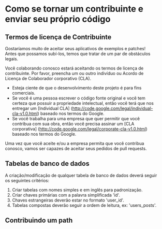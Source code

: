 # Como se tornar um contribuinte e enviar seu próprio código

## Termos de licença de Contribuinte

Gostaríamos muito de aceitar seus aplicativos de exemplos e patches!
Antes que possamos subí-los, temos que tratar de um par de obstáculos legais.

Você colaborando conosco estará aceitando os termos de licença de contribuinte.
Por favor, preencha um ou outro indivíduo ou Acordo de Licença de Colaborador corporativo
(CLA).

   * Esteja ciente de que o desenvolvimento deste projeto é para fins comerciais.
   * Se você é uma pessoa escrever o código fonte original e você tem certeza que 
     possuir a propriedade intelectual, então você terá que nos entregar um [Individual CLA] (http://code.google.com/legal/individual-cla-v1.0.html) baseado nos termos do Google.
   * Se você trabalha para uma empresa que quer permitir que você contribua com sua obra, 
     então você precisa assinar um [CLA corporativa] (http://code.google.com/legal/corporate-cla-v1.0.html) 
     baseado nos termos do Google.

Uma vez que você aceite e/ou a empresa permita que você contribua conosco, vamos ser capazes
de aceitar seus pedidos de pull requests.

## Tabelas de banco de dados

A criação/modificação de qualquer tabela de banco de dados deverá seguir os seguintes critérios:

1. Criar tabelas com nomes simples e em inglês para padronização.
2. Criar chaves primárias com a palavra simplificada 'id'.
3. Chaves estrangeiras deverão estar no formato 'user_id'.
4. Tabelas compostas deverão seguir a ordem de leitura, ex: 'users_posts'.

## Contribuindo um path

